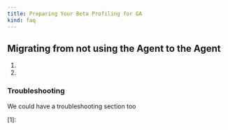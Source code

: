 ```yaml
---
title: Preparing Your Beta Profiling for GA
kind: faq
---
```


## Migrating from not using the Agent to the Agent

1. 
2. 


### Troubleshooting

We could have a troubleshooting section too

[1]: 
